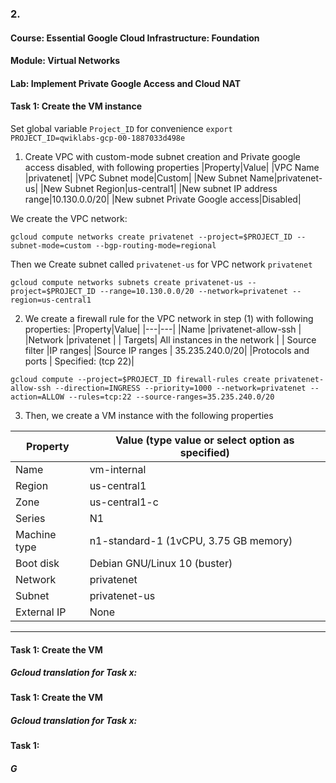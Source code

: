 ### 2. 
#### Course: Essential Google Cloud Infrastructure: Foundation
#### Module: Virtual Networks
#### Lab: Implement Private Google Access and Cloud NAT

#### Task 1: Create the VM instance

Set global variable `Project_ID` for convenience
`export PROJECT_ID=qwiklabs-gcp-00-1887033d498e`

1. Create VPC with custom-mode subnet creation and Private google access disabled, with following properties
|Property|Value|
|VPC Name |privatenet|
|VPC Subnet mode|Custom|
|New Subnet Name|privatenet-us|
|New Subnet Region|us-central1|
|New subnet IP address range|10.130.0.0/20|
|New subnet Private Google access|Disabled|

We create the VPC network:
```
gcloud compute networks create privatenet --project=$PROJECT_ID --subnet-mode=custom --bgp-routing-mode=regional
```
Then we Create subnet called `privatenet-us` for VPC network `privatenet`
```
gcloud compute networks subnets create privatenet-us --project=$PROJECT_ID --range=10.130.0.0/20 --network=privatenet --region=us-central1
```

2. We create a firewall rule for the VPC network in step (1) with following properties:
|Property|Value|
|---|---|
|Name |privatenet-allow-ssh |
|Network |privatenet |
| Targets|	All instances in the network |
| Source filter	|IP ranges|
|Source IP ranges	 | 35.235.240.0/20|
|Protocols and ports | Specified: (tcp 22)|

```
gcloud compute --project=$PROJECT_ID firewall-rules create privatenet-allow-ssh --direction=INGRESS --priority=1000 --network=privatenet --action=ALLOW --rules=tcp:22 --source-ranges=35.235.240.0/20
```


3. Then, we create a VM instance with the following properties

|Property|	Value (type value or select option as specified)|
|---|---|
|Name	|vm-internal|
|Region|	us-central1|
|Zone|	us-central1-c|
|Series|	N1|
|Machine type|	n1-standard-1 (1vCPU, 3.75 GB memory)|
|Boot disk|	Debian GNU/Linux 10 (buster)|
|Network|privatenet|
|Subnet|privatenet-us|
|External IP|None|

****




#### Task 1: Create the VM

##### Gcloud translation for Task x:

#### Task 1: Create the VM 

##### Gcloud translation for Task x:

#### Task 1: 

##### G
